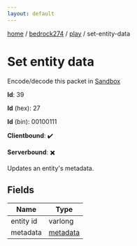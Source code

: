 ```yaml
---
layout: default
---
```


[home](/)  /  [bedrock274](/protocol/bedrock274)  /  [play](/protocol/bedrock274/play)  /  set-entity-data

# Set entity data

Encode/decode this packet in [Sandbox](../../../sandbox/bedrock274#Play.SetEntityData)

**Id**: 39

**Id** (hex): 27

**Id** (bin): 00100111

**Clientbound**: ✔️

**Serverbound**: ✖️

Updates an entity's metadata.

## Fields

Name | Type
---|---
entity id | varlong
metadata | [metadata](/protocol/bedrock274/metadata)
